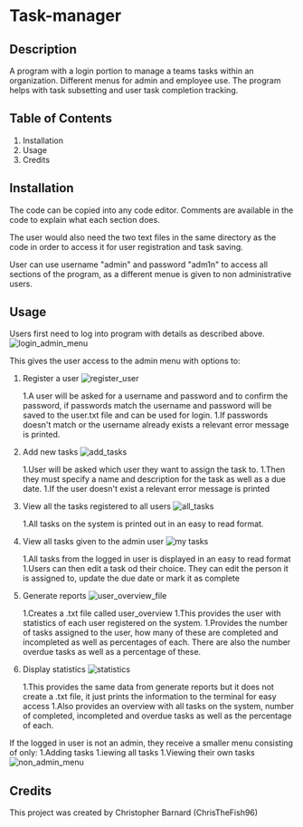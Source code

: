 # Task-manager

## Description
A program with a login portion to manage a teams tasks within an organization. 
Different menus for admin and employee use.
The program helps with task subsetting and user task completion tracking.

## Table of Contents
1. Installation
1. Usage
1. Credits

## Installation
The code can be copied into any code editor.
Comments are available in the code to explain what each section does.

The user would also need the two text files in the same directory as the code in order to access it for
user registration and task saving.

User can use username "admin" and password "adm1n" to access all sections of the program, as a different menue 
is given to non administrative users.

## Usage
Users first need to log into program with details as described above. 
![login_admin_menu](https://user-images.githubusercontent.com/125367266/226473434-2b8bb57f-dd4b-498f-8762-67a35bfca4dc.JPG)

This gives the user access to the admin menu with options to:
1. Register a user
![register_user](https://user-images.githubusercontent.com/125367266/226473475-cc955f35-0b07-4bdc-995d-4ffbfb7b40df.JPG)

    1.A user will be asked for a username and password and to confirm the password, if passwords match
    the username and password will be saved to the user.txt file and can be used for login. 
    1.If passwords doesn't match or the username already exists a relevant error message is printed.
1. Add new tasks
![add_tasks](https://user-images.githubusercontent.com/125367266/226473493-0ce29cba-a37b-40e0-99c8-0303818efa6e.JPG)

    1.User will be asked which user they want to assign the task to.
    1.Then they must specify a name and description for the task as well as a due date.
    1.If the user doesn't exist a relevant error message is printed
1. View all the tasks registered to all users
![all_tasks](https://user-images.githubusercontent.com/125367266/226473544-76ff961b-b348-49ea-b08a-47314bcf9051.JPG)

    1.All tasks on the system is printed out in an easy to read format.
1. View all tasks given to the admin user
![my tasks](https://user-images.githubusercontent.com/125367266/226473585-9a50081a-7703-4585-8a6a-59dd574a999c.JPG)

    1.All tasks from the logged in user is displayed in an easy to read format
    1.Users can then edit a task od their choice. They can edit the person it is assigned to,
    update the due date or mark it as complete
1. Generate reports
![user_overview_file](https://user-images.githubusercontent.com/125367266/226473610-7c89cec6-712f-4388-8842-14d300a674b5.JPG)

    1.Creates a .txt file called user_overview
    1.This provides the user with statistics of each user registered on the system.
    1.Provides the number of tasks assigned to the user, how many of these are completed and incompleted
    as well as percentages of each. There are also the number overdue tasks as well as a percentage of these.
1. Display statistics
![statistics](https://user-images.githubusercontent.com/125367266/226473651-7d2b3515-5a0c-4c6a-b7e8-55c04a3454f6.JPG)

    1.This provides the same data from generate reports but it does not create a .txt file, it just prints
    the information to the terminal for easy access
    1.Also provides an overview with all tasks on the system, number of completed, incompleted and 
    overdue tasks as well as the percentage of each.

If the logged in user is not an admin, they receive a smaller menu consisting of only:
1.Adding tasks
1.iewing all tasks
1.Viewing their own tasks
![non_admin_menu](https://user-images.githubusercontent.com/125367266/226473682-9dedcedc-70af-4424-a24a-6d21abc40779.JPG)


## Credits
This project was created by Christopher Barnard (ChrisTheFish96)
